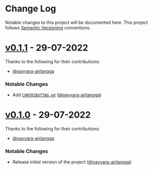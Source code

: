 # Change Log

Notable changes to this project will be documented here. This project follows [Semantic Versioning] conventions.


# [v0.1.1] - 29-07-2022

Thanks to the following for their contributions:
- [@nayyara-airlangga]

### Notable Changes
- Add [`CONTRIBUTING.md`][contributing.md] ([@nayyara-airlangga])


# [v0.1.0] - 29-07-2022

Thanks to the following for their contributions:
- [@nayyara-airlangga]

### Notable Changes
- Release initial version of the project ([@nayyara-airlangga])


<!---------- LINKS ---------->
[Semantic Versioning]: https://semver.org
[contributing.md]: https://github.com/ristekoss/rust-sso-ui-jwt/tree/main/CONTRIBUTING.md

<!-- VERSION COMPARISON -->
[v0.1.1]: https://github.com/ristekoss/rust-sso-ui-jwt/compare/v0.1.0...v0.1.1
[v0.1.0]: https://github.com/ristekoss/rust-sso-ui-jwt/tree/v0.1.0

<!-- AUTHORS -->
[@nayyara-airlangga]: https://github.com/nayyara-airlangga

